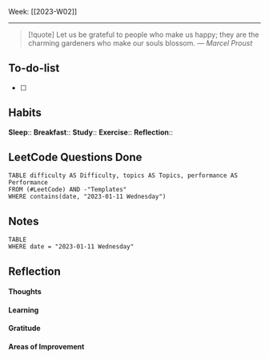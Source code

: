 Week: [[2023-W02]]
- - -
>[!quote]
> Let us be grateful to people who make us happy; they are the charming gardeners who make our souls blossom.
> — <cite>Marcel Proust</cite>

## To-do-list
- [ ] 

## Habits
**Sleep**:: 
**Breakfast**::
**Study**:: 
**Exercise**:: 
**Reflection**:: 

## LeetCode Questions Done
```dataview
TABLE difficulty AS Difficulty, topics AS Topics, performance AS Performance
FROM (#LeetCode) AND -"Templates"
WHERE contains(date, "2023-01-11 Wednesday") 
```

## Notes
```dataview
TABLE
WHERE date = "2023-01-11 Wednesday"
```

## Reflection
#### Thoughts 
#### Learning 
#### Gratitude
#### Areas of Improvement